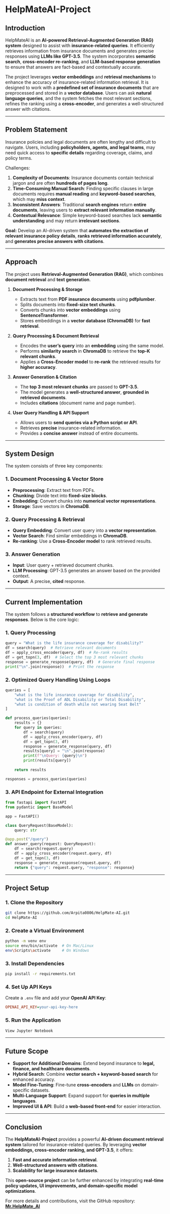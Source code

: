# **HelpMateAI-Project**

## **Introduction**
HelpMateAI is an **AI-powered Retrieval-Augmented Generation (RAG) system** designed to assist with **insurance-related queries**. It efficiently retrieves information from insurance documents and generates precise responses using **LLMs like GPT-3.5**. The system incorporates **semantic search**, **cross-encoder re-ranking**, and **LLM-based response generation** to ensure that answers are fact-based and contextually accurate.

The project leverages **vector embeddings** and **retrieval mechanisms** to enhance the accuracy of insurance-related information retrieval. It is designed to work with a **predefined set of insurance documents** that are preprocessed and stored in a **vector database**. Users can ask **natural language queries**, and the system fetches the most relevant sections, refines the ranking using a **cross-encoder**, and generates a well-structured answer with citations.

---

## **Problem Statement**
Insurance policies and legal documents are often lengthy and difficult to navigate. Users, including **policyholders, agents, and legal teams**, may need quick access to **specific details** regarding coverage, claims, and policy terms. 

Challenges:
1. **Complexity of Documents**: Insurance documents contain technical jargon and are often **hundreds of pages long**.
2. **Time-Consuming Manual Search**: Finding specific clauses in large documents requires **manual reading** and **keyword-based searches**, which may **miss context**.
3. **Inconsistent Answers**: Traditional **search engines** return **entire documents**, leaving users to **extract relevant information manually**.
4. **Contextual Relevance**: Simple keyword-based searches lack **semantic understanding** and may return **irrelevant sections**.

**Goal:** Develop an AI-driven system that **automates the extraction of relevant insurance policy details**, **ranks retrieved information accurately**, and **generates precise answers with citations**.

---

## **Approach**
The project uses **Retrieval-Augmented Generation (RAG)**, which combines **document retrieval** and **text generation**.

1. **Document Processing & Storage**  
   - Extracts text from **PDF insurance documents** using **pdfplumber**.
   - Splits documents into **fixed-size text chunks**.
   - Converts chunks into **vector embeddings** using **SentenceTransformer**.
   - Stores embeddings in a **vector database (ChromaDB)** for **fast retrieval**.

2. **Query Processing & Document Retrieval**  
   - Encodes the **user’s query** into an **embedding** using the same model.
   - Performs **similarity search** in **ChromaDB** to retrieve the **top-K relevant chunks**.
   - Applies a **Cross-Encoder model** to **re-rank** the retrieved results for **higher accuracy**.

3. **Answer Generation & Citation**  
   - The **top 3 most relevant chunks** are passed to **GPT-3.5**.
   - The model generates a **well-structured answer**, **grounded in retrieved documents**.
   - Includes **citations** (document name and page number).

4. **User Query Handling & API Support**  
   - Allows users to **send queries via a Python script or API**.
   - Retrieves **precise** insurance-related information.
   - Provides a **concise answer** instead of entire documents.

---

## **System Design**
The system consists of three key components:

### **1. Document Processing & Vector Store**
- **Preprocessing**: Extract text from PDFs.
- **Chunking**: Divide text into **fixed-size blocks**.
- **Embedding**: Convert chunks into **numerical vector representations**.
- **Storage**: Save vectors in **ChromaDB**.

### **2. Query Processing & Retrieval**
- **Query Embedding**: Convert user query into a **vector representation**.
- **Vector Search**: Find similar embeddings in **ChromaDB**.
- **Re-ranking**: Use a **Cross-Encoder model** to rank retrieved results.

### **3. Answer Generation**
- **Input**: User query + retrieved document chunks.
- **LLM Processing**: GPT-3.5 generates an answer based on the provided context.
- **Output**: A precise, **cited** response.

---

## **Current Implementation**
The system follows a **structured workflow** to **retrieve and generate responses**. Below is the core logic:

### **1. Query Processing**
```python
query = "What is the life insurance coverage for disability?"
df = search(query)  # Retrieve relevant documents
df = apply_cross_encoder(query, df)  # Re-rank results
df = get_topn(3, df)  # Select the top 3 most relevant chunks
response = generate_response(query, df)  # Generate final response
print("\n".join(response))  # Print the response
```

### **2. Optimized Query Handling Using Loops**
```python
queries = [
    "what is the life insurance coverage for disability",
    "what is the Proof of ADL Disability or Total Disability",
    "what is condition of death while not wearing Seat Belt"
]

def process_queries(queries):
    results = {}
    for query in queries:
        df = search(query)
        df = apply_cross_encoder(query, df)
        df = get_topn(3, df)
        response = generate_response(query, df)
        results[query] = "\n".join(response)
        print(f"\nQuery: {query}\n")
        print(results[query])
    
    return results

responses = process_queries(queries)
```

### **3. API Endpoint for External Integration**
```python
from fastapi import FastAPI
from pydantic import BaseModel

app = FastAPI()

class QueryRequest(BaseModel):
    query: str

@app.post("/query")
def answer_query(request: QueryRequest):
    df = search(request.query)
    df = apply_cross_encoder(request.query, df)
    df = get_topn(3, df)
    response = generate_response(request.query, df)
    return {"query": request.query, "response": response}
```

---

## **Project Setup**
### **1. Clone the Repository**
```bash
git clone https://github.com/Arpita0806/HelpMate-AI.git
cd HelpMate-AI
```

### **2. Create a Virtual Environment**
```bash
python -m venv env
source env/bin/activate  # On Mac/Linux
env\Scripts\activate     # On Windows
```

### **3. Install Dependencies**
```bash
pip install -r requirements.txt
```

### **4. Set Up API Keys**
Create a `.env` file and add your **OpenAI API Key**:
```ini
OPENAI_API_KEY=your-api-key-here
```

### **5. Run the Application**
```bash
View Jupyter Notebook
```

---

## **Future Scope**
- **Support for Additional Domains**: Extend beyond insurance to **legal, finance, and healthcare documents**.
- **Hybrid Search**: Combine **vector search + keyword-based search** for enhanced accuracy.
- **Model Fine-Tuning**: Fine-tune **cross-encoders** and **LLMs** on domain-specific datasets.
- **Multi-Language Support**: Expand support for **queries in multiple languages**.
- **Improved UI & API**: Build a **web-based front-end** for easier interaction.

---

## **Conclusion**
The **HelpMateAI-Project** provides a powerful **AI-driven document retrieval system** tailored for insurance-related queries. By leveraging **vector embeddings, cross-encoder ranking, and GPT-3.5**, it offers:
1. **Fast and accurate information retrieval**.
2. **Well-structured answers with citations**.
3. **Scalability for large insurance datasets**.

This **open-source project** can be further enhanced by integrating **real-time policy updates, UI improvements, and domain-specific model optimizations**.

For more details and contributions, visit the GitHub repository:  
[**Mr.HelpMate_AI**](https://github.com/DeepenKumarSahoo/Mr.HelpMate_AI.git)
